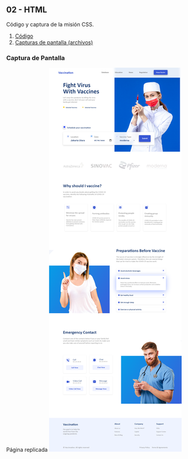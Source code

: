 ## 02 - HTML
Código y captura de la misión CSS.

1. [Código](./Codigo)
2. [Capturas de pantalla (archivos)](./Capturas)

### Captura de Pantalla

Página replicada
![](./Capturas/inicio.png)